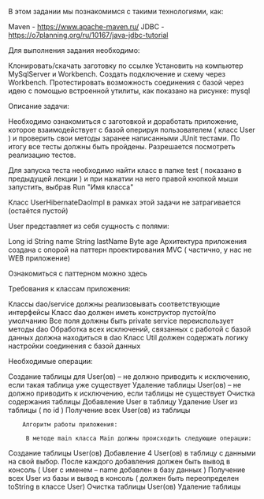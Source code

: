 В этом задании мы познакомимся с такими технологиями, как:

 Maven  - https://www.apache-maven.ru/
 JDBC - https://o7planning.org/ru/10167/java-jdbc-tutorial
 

Для выполнения задания необходимо:

 Клонировать/скачать заготовку по ссылке
 Установить на компьютер MySqlServer и Workbench. Создать подключение и схему через Workbench. Протестировать возможность соединения с базой через идею с помощью встроенной утилиты, как показано на рисунке:
mysql

 

Описание задачи:

Необходимо ознакомиться с заготовкой и доработать приложение, которое взаимодействует с базой оперируя пользователем ( класс User ) и проверить свои методы заранее написанными JUnit тестами. По итогу все тесты должны быть пройдены. Разрешается посмотреть реализацию тестов.

Для запуска теста необходимо найти класс в папке test ( показано в предыдущей лекции ) и при нажатии на него правой кнопкой мыши запустить, выбрав Run "Имя класса" 

Класс UserHibernateDaoImpl в рамках этой задачи не затрагивается (остаётся пустой)

User представляет из себя сущность с полями:

Long id
String name
String lastName
Byte age
         Архитектура приложения создана с опорой на паттерн проектирования MVC ( частично, у нас не WEB приложение)

Ознакомиться с паттерном можно здесь

 

Требования к классам приложения:

 Классы dao/service должны реализовывать соответствующие интерфейсы
 Класс dao должен иметь конструктор пустой/по умолчанию
 Все поля должны быть private
 service переиспользует методы dao
 Обработка всех исключений, связанных с работой с базой данных должна находиться в dao
 Класс Util должен содержать логику настройки соединения с базой данных
 

Необходимые операции:

 Создание таблицы для User(ов) – не должно приводить к исключению, если такая таблица уже существует
 Удаление таблицы User(ов) – не должно приводить к исключению, если таблицы не существует
 Очистка содержания таблицы
 Добавление User в таблицу
 Удаление User из таблицы ( по id )
 Получение всех User(ов) из таблицы
       

        Алгоритм работы приложения:

         В методе main класса Main должны происходить следующие операции:

 Создание таблицы User(ов)
 Добавление 4 User(ов) в таблицу с данными на свой выбор. После каждого добавления должен быть вывод в консоль ( User с именем – name добавлен в базу данных )
 Получение всех User из базы и вывод в консоль ( должен быть переопределен toString в классе User)
 Очистка таблицы User(ов)
 Удаление таблицы
